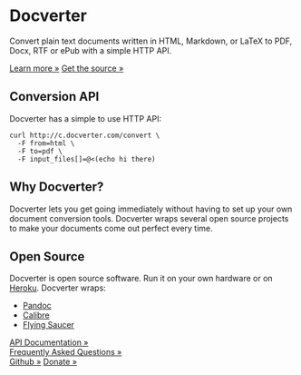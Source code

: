 <div class="hero-unit">
  <h1>Docverter</h1>
  <p>Convert plain text documents written in HTML, Markdown, or LaTeX to PDF, Docx, RTF or ePub with a simple HTTP API.</p>
  <p>
    <a class="btn btn-primary btn-large" href="/learn.html">Learn more &raquo;</a>
    <a class="btn btn-large btn-success" href="https://github.com/docverter/docverter">Get the source &raquo;</a>
  </p>
</div>
<div class="row">
  <div class="span4">
    <h2>Conversion API</h2>
    <p>Docverter has a simple to use HTTP API:
<code><pre>curl http://c.docverter.com/convert \
  -F from=html \
  -F to=pdf \
  -F input_files[]=@&lt;(echo hi there)
</code></pre>
    </p>
  </div>
  <div class="span4">
    <h2>Why Docverter?</h2>
    <p>Docverter lets you get going immediately without having to set up your own document conversion tools. Docverter wraps several open source projects to make your documents come out perfect every time.</p>
  </div>
  <div class="span4">
    <h2>Open Source</h2>
    <p>
      Docverter is open source software. Run it on your own hardware or on <a href="http://www.heroku.com">Heroku</a>. Docverter wraps:
<ul>
  <li><a href="http://johnmacfarlane.net/pandoc/">Pandoc</a></li>
  <li><a href="http://calibre-ebook.com/">Calibre</a></li>
  <li><a href="http://code.google.com/p/flying-saucer/">Flying Saucer</a></li>
</ul>
    </p>
  </div>
</div>
<div class="row">
  <div class="span4">
    <div class="button"><a class="btn" href="/api">API Documentation &raquo;</a></div>
  </div>
  <div class="span4">
    <div class="button"><a class="btn" href="/learn">Frequently Asked Questions &raquo;</a></div>
  </div>
  <div class="span4">
    <div class="button">
      <a class="btn btn-success" href="https://github.com/docverter/docverter">Github &raquo;</a>
      <a class="btn btn-primary" href="https://docverter-donate.herokuapp.com/donate">Donate &raquo;</a>
  </div>
</div>
